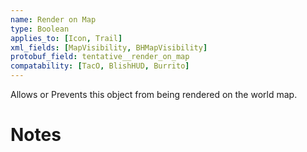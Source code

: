 ```yaml
---
name: Render on Map
type: Boolean
applies_to: [Icon, Trail]
xml_fields: [MapVisibility, BHMapVisibility]
protobuf_field: tentative__render_on_map
compatability: [TacO, BlishHUD, Burrito]
---
```

Allows or Prevents this object from being rendered on the world map.

Notes
=====

